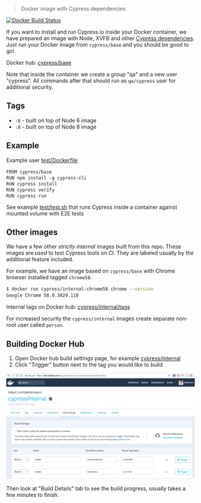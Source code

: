 > Docker image with Cypress dependencies

[![Docker Build Status](https://img.shields.io/docker/build/cypress/base.svg)](https://hub.docker.com/r/cypress/base/)

If you want to install and run Cypress.io inside your Docker container,
we have prepared an image with Node, XVFB and other
[Cypress dependencies][cy deps].
Just run your Docker image from `cypress/base` and you should be good to go!

[cy deps]: https://docs.cypress.io/docs/continuous-integration#section-dependencies

Docker hub: [cypress/base](https://hub.docker.com/r/cypress/base/)

Note that inside the container we create a group "qa" and a new user "cypress".
All commands after that should run as `qa/cypress` user for additional security.

## Tags

* `:6` - built on top of Node 6 image
* `:8` - built on top of Node 8 image

## Example

Example user [test/Dockerfile](test/Dockerfile)

```
FROM cypress/base
RUN npm install -g cypress-cli
RUN cypress install
RUN cypress verify
RUN cypress run
```

See example [test/test.sh](test/test.sh) that runs Cypress inside a container
against mounted volume with E2E tests

## Other images

We have a few other *strictly internal* images built from this repo. These
images are used to test Cypress tools on CI. They are labeled usually by
the additional feature included.

For example, we have an image based on `cypress/base` with Chrome browser
installed tagged `chrome58`.

```sh
$ docker run cypress/internal:chrome58 chrome --version
Google Chrome 58.0.3029.110
```

Internal tags on Docker hub:
[cypress/internal/tags](https://hub.docker.com/r/cypress/internal/tags/)

For increased security the `cypress/internal` images create separate non-root
user called `person`.

## Building Docker Hub

1. Open Docker hub build settings page, for example
  [cypress/internal](https://hub.docker.com/r/cypress/internal/~/settings/automated-builds/)
2. Click "Trigger" button next to the tag you would like to build

![Trigger buttons](screenshots/docker-hub-build.png)

Then look at "Build Details" tab to see the build progress, usually takes a
few minutes to finish.
